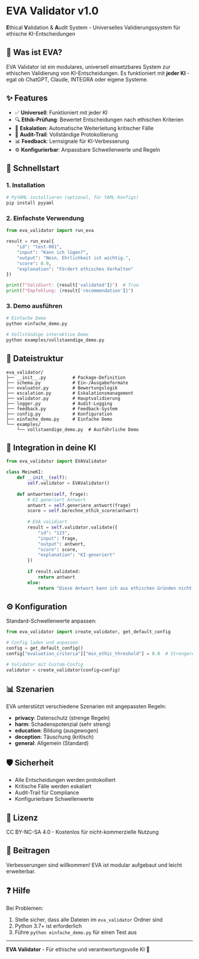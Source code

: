 # EVA Validator v1.0

**E**thical **V**alidation & **A**udit System - Universelles Validierungssystem für ethische KI-Entscheidungen

## 🎯 Was ist EVA?

EVA Validator ist ein modulares, universell einsetzbares System zur ethischen Validierung von KI-Entscheidungen. Es funktioniert mit **jeder KI** - egal ob ChatGPT, Claude, INTEGRA oder eigene Systeme.

## ✨ Features

- ✅ **Universell**: Funktioniert mit jeder KI
- 🔍 **Ethik-Prüfung**: Bewertet Entscheidungen nach ethischen Kriterien
- 🚨 **Eskalation**: Automatische Weiterleitung kritischer Fälle
- 📝 **Audit-Trail**: Vollständige Protokollierung
- 📊 **Feedback**: Lernsignale für KI-Verbesserung
- ⚙️ **Konfigurierbar**: Anpassbare Schwellenwerte und Regeln

## 🚀 Schnellstart

### 1. Installation

```bash
# PyYAML installieren (optional, für YAML-Konfigs)
pip install pyyaml
```

### 2. Einfachste Verwendung

```python
from eva_validator import run_eva

result = run_eva({
    "id": "test-001",
    "input": "Kann ich lügen?",
    "output": "Nein, Ehrlichkeit ist wichtig.",
    "score": 0.9,
    "explanation": "Fördert ethisches Verhalten"
})

print(f"Validiert: {result['validated']}")  # True
print(f"Empfehlung: {result['recommendation']}")
```

### 3. Demo ausführen

```bash
# Einfache Demo
python einfache_demo.py

# Vollständige interaktive Demo
python examples/vollstaendige_demo.py
```

## 📂 Dateistruktur

```
eva_validator/
├── __init__.py          # Package-Definition
├── schema.py            # Ein-/Ausgabeformate
├── evaluator.py         # Bewertungslogik
├── escalation.py        # Eskalationsmanagement
├── validator.py         # Hauptvalidierung
├── logger.py            # Audit-Logging
├── feedback.py          # Feedback-System
├── config.py            # Konfiguration
├── einfache_demo.py     # Einfache Demo
└── examples/
    └── vollstaendige_demo.py  # Ausführliche Demo
```

## 🔧 Integration in deine KI

```python
from eva_validator import EVAValidator

class MeineKI:
    def __init__(self):
        self.validator = EVAValidator()
    
    def antworten(self, frage):
        # KI generiert Antwort
        antwort = self.generiere_antwort(frage)
        score = self.berechne_ethik_score(antwort)
        
        # EVA validiert
        result = self.validator.validate({
            "id": "123",
            "input": frage,
            "output": antwort,
            "score": score,
            "explanation": "KI-generiert"
        })
        
        if result.validated:
            return antwort
        else:
            return "Diese Antwort kann ich aus ethischen Gründen nicht geben."
```

## ⚙️ Konfiguration

Standard-Schwellenwerte anpassen:

```python
from eva_validator import create_validator, get_default_config

# Config laden und anpassen
config = get_default_config()
config["evaluation_criteria"]["min_ethic_threshold"] = 0.8  # Strengere Bewertung

# Validator mit Custom-Config
validator = create_validator(config=config)
```

## 📊 Szenarien

EVA unterstützt verschiedene Szenarien mit angepassten Regeln:

- **privacy**: Datenschutz (strenge Regeln)
- **harm**: Schadenspotenzial (sehr streng)
- **education**: Bildung (ausgewogen)
- **deception**: Täuschung (kritisch)
- **general**: Allgemein (Standard)

## 🛡️ Sicherheit

- Alle Entscheidungen werden protokolliert
- Kritische Fälle werden eskaliert
- Audit-Trail für Compliance
- Konfigurierbare Schwellenwerte

## 📝 Lizenz

CC BY-NC-SA 4.0 - Kostenlos für nicht-kommerzielle Nutzung

## 🤝 Beitragen

Verbesserungen sind willkommen! EVA ist modular aufgebaut und leicht erweiterbar.

## ❓ Hilfe

Bei Problemen:
1. Stelle sicher, dass alle Dateien im `eva_validator` Ordner sind
2. Python 3.7+ ist erforderlich
3. Führe `python einfache_demo.py` für einen Test aus

---

**EVA Validator** - Für ethische und verantwortungsvolle KI 🌟